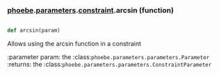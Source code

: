 ### [phoebe](phoebe.md).[parameters](phoebe.parameters.md).[constraint](phoebe.parameters.constraint.md).arcsin (function)


```py

def arcsin(param)

```



Allows using the arcsin function in a constraint

:parameter param: the :class:`phoebe.parameters.parameters.Parameter`
:returns: the :class:`phoebe.parameters.parameters.ConstraintParameter`


